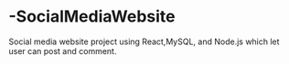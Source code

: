 # -SocialMediaWebsite
Social media website project using React,MySQL, and Node.js which let user can post and comment.

